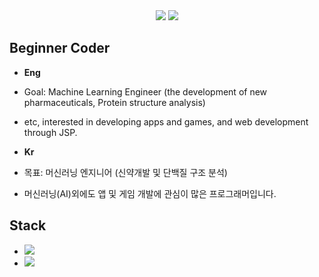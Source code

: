 <div align=center>
     <a href="https://hits.seeyoufarm.com"><img src="https://hits.seeyoufarm.com/api/count/incr/badge.svg?url=https%3A%2F%2Fgithub.com%2FDaeSeokSong&count_bg=%2379C83D&title_bg=%23555555&icon=&icon_color=%23E7E7E7&title=hits&edge_flat=false"/></a>
     <img src="https://img.shields.io/github/followers/DaeSeokSong?style=social">
</div>

## Beginner Coder
- <strong>Eng</strong>
- Goal: Machine Learning Engineer (the development of new pharmaceuticals, Protein structure analysis)
- etc, interested in developing apps and games, and web development through JSP.

- <strong>Kr</strong>
- 목표: 머신러닝 엔지니어 (신약개발 및 단백질 구조 분석)
- 머신러닝(AI)외에도 앱 및 게임 개발에 관심이 많은 프로그래머입니다.

## Stack
- <img src="http://img.shields.io/badge/-Python-3572A5?style=flat&link=#">
- <img src="http://img.shields.io/badge/-Java-b07219?style=flat&link=#">
